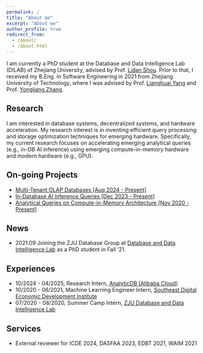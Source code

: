 ```yaml
---
permalink: /
title: "About me"
excerpt: "About me"
author_profile: true
redirect_from: 
  - /about/
  - /about.html
---
```

I am currently a PhD student at the Database and Data Intelligence Lab (DILAB) of Zhejiang University, advised by Prof. [Lidan Shou](https://scholar.google.com/citations?user=0OlITuIAAAAJ). Prior to that, I received my B.Eng. in Software Engineering in 2021 from Zhejiang University of Technology, where I was advised by Prof. [Lianghuai Yang](https://www.researchgate.net/profile/Liang-Yang-39) and Prof. [Yongliang Zhang](https://ieeexplore.ieee.org/author/37599095900).

## Research

I am interested in database systems, decentralized systems, and hardware acceleration. My research interest is in inventing efficient query processing and storage optimization techniques for emerging hardware. Specifically, my current research focuses on accelerating emerging analytical queries (e.g., in-DB AI inference) using emerging compute-in-memory hardware and modern hardware (e.g., GPU).

<!-- My current research is focused on [Array DBMS](https://en.wikipedia.org/wiki/Array_DBMS) and Compute-in-Memory (CIM) architecture, especially on improving query execution performance on emerging hardware. -->

## On-going Projects

- [Multi-Tenant OLAP Databases [Aug 2024 - Present]](https://onefanwu.github.io/projects/multi_tenant/)
- [In-Database AI Inference Queries [Dec 2023 - Present]](https://onefanwu.github.io/projects/db4ai/)
- [Analytical Queries on Compute-in-Memory Architecture [Nov 2020 - Present]](https://onefanwu.github.io/projects/cimdb/)

## News



- 2021.09 Joining the ZJU Database Group at [Database and Data Intelligence Lab](https://dilab-zju.github.io/) as a PhD student in Fall ‘21.

<!-- I also work closely with [Ke Chen](https://scholar.google.com/citations?user=cqfBLecAAAAJ), [Huan Li](https://longaspire.github.io/), [Dawei Jiang](https://scholar.google.com/citations?user=Y2MvjeMAAAAJ) -->

<!-- ## Selected Publications -->



## Experiences
- 10/2024 - 04/2025, Research Intern, [AnalyticDB (Alibaba Cloud)](https://www.alibabacloud.com/)
- 10/2020 - 06/2021, Machine Learning Engineer Intern, [Southeast Digital Economic Development Institute](http://www.sdedi.org.cn/)
- 07/2020 - 08/2020, Summer Camp Intern, [ZJU Database and Data Intelligence Lab](https://dilab-zju.github.io/)

## Services

- External reviewer for ICDE 2024, DASFAA 2023, EDBT 2021, WAIM 2021
